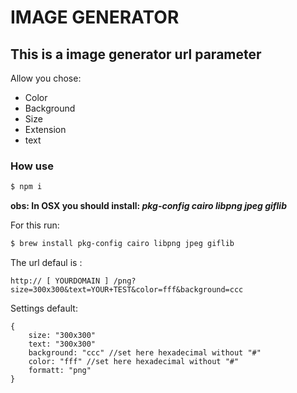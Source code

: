 # IMAGE GENERATOR

## This is a image generator url parameter

Allow you chose:

  - Color
  - Background
  - Size
  - Extension
  - text

### How use
```sh
$ npm i
```
**obs: In OSX you should install: _pkg-config cairo libpng jpeg giflib_**

For this run:

```sh
$ brew install pkg-config cairo libpng jpeg giflib
```

The url defaul is : 
````
http:// [ YOURDOMAIN ] /png?size=300x300&text=YOUR+TEST&color=fff&background=ccc
````

Settings default:
````JS
{ 
	size: "300x300"
	text: "300x300"
	background: "ccc" //set here hexadecimal without "#"
	color: "fff" //set here hexadecimal without "#"
	formatt: "png"
}
````